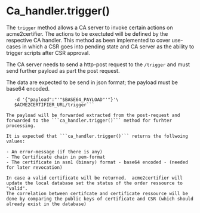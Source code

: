 # Ca_handler.trigger()

The ```trigger``` method allows a CA server to invoke certain actions on acme2certifier. The actions to be exectuted will be 
defined by the respective CA handler. This method as been implemented to cover use-cases in which a CSR goes into pending state and CA server as the ability to trigger scripts 
after CSR approval.

The CA server needs to send a http-post request to the ```/trigger``` and must send further payload as part the post request.

The data are expected to be send in json format; the payload must be base64 encoded.

```curl -X POST -H "Content-Type: application/json" \
   -d '{"payload":"'"$BASE64_PAYLOAD"'"}'\
   $ACME2CERTIFIER_URL/trigger```

The payload will be forwarded extracted from the post-request and forwarded to the ```ca_handler.trigger()``` method for furhter processing.

It is expected that ```ca_handler.trigger()``` returns the follwoing values:

- An error-message (if there is any)
- The Certificate chain in pem-format
- The certificate in asn1 (binary) format - base64 encoded - (needed for later revocation)

In case a valid certificate will be returned,  acme2certifier will update the local database set the status of the order ressource to "valid". 
The correlation between certifcate and certificate ressource will be done by comparing the public keys of certificate and CSR (which should 
already exist in the database) 




